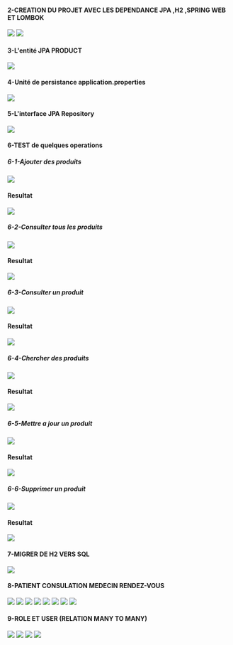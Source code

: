 <h4>2-CREATION DU PROJET AVEC LES DEPENDANCE JPA ,H2 ,SPRING WEB ET LOMBOK </h4>
<img src="C:\Users\CHAIMAA\Desktop\JEE\COMPTE_RENDU2\captures\QUESTION2.png"/>
<img src="C:\Users\CHAIMAA\Desktop\JEE\COMPTE_RENDU2\captures\QUESTION2-1.png"/>
<h4>3-L'entité JPA PRODUCT</h4>
<img src="C:\Users\CHAIMAA\Desktop\JEE\COMPTE_RENDU2\captures\QUESTION3.png"/>
<h4>4-Unité de persistance application.properties</h4>
<img src="C:\Users\CHAIMAA\Desktop\JEE\COMPTE_RENDU2\captures\QUESTION4.png"/>
<h4>5-L'interface JPA Repository</h4>
<img src="C:\Users\CHAIMAA\Desktop\JEE\COMPTE_RENDU2\captures\QUESTION5.png"/>
<h4>6-TEST de quelques operations</h4>
<h5>6-1-Ajouter des produits</h5>
<img src="C:\Users\CHAIMAA\Desktop\JEE\COMPTE_RENDU2\captures\QUESTION6-1.png"/>
<h4>Resultat</h4>
<img src="C:\Users\CHAIMAA\Desktop\JEE\COMPTE_RENDU2\captures\RESULTAT1.png"/>

<h5>6-2-Consulter tous les produits</h5>
<img src="C:\Users\CHAIMAA\Desktop\JEE\COMPTE_RENDU2\captures\QUESTION6-2.png"/>
<h4>Resultat</h4>
<img src="C:\Users\CHAIMAA\Desktop\JEE\COMPTE_RENDU2\captures\RESULAT2.png"/>
<h5>6-3-Consulter un produit</h5>
<img src="C:\Users\CHAIMAA\Desktop\JEE\COMPTE_RENDU2\captures\QUESTION6-3.png"/>
<h4>Resultat</h4>
<img src="C:\Users\CHAIMAA\Desktop\JEE\COMPTE_RENDU2\captures\RESULAT3.png"/>
<h5>6-4-Chercher des produits</h5>
<img src="C:\Users\CHAIMAA\Desktop\JEE\COMPTE_RENDU2\captures\QUESTION6-4.png"/>
<h4>Resultat</h4>
<img src="C:\Users\CHAIMAA\Desktop\JEE\COMPTE_RENDU2\captures\RESULAT4.png"/>
<h5>6-5-Mettre a jour un produit</h5>
<img src="C:\Users\CHAIMAA\Desktop\JEE\COMPTE_RENDU2\captures\QUESTION6-5.png"/>
<h4>Resultat</h4>
<img src="C:\Users\CHAIMAA\Desktop\JEE\COMPTE_RENDU2\captures\RESULAT5.png"/>
<h5>6-6-Supprimer un produit</h5>
<img src="C:\Users\CHAIMAA\Desktop\JEE\COMPTE_RENDU2\captures\QUESTION6-6.png"/>
<h4>Resultat</h4>
<img src="C:\Users\CHAIMAA\Desktop\JEE\COMPTE_RENDU2\captures\RESULAT6.png"/>
<h4>7-MIGRER DE H2 VERS SQL</h4>
<img src="C:\Users\CHAIMAA\Desktop\JEE\COMPTE_RENDU2\captures\img.png">
<h4>8-PATIENT CONSULATION MEDECIN RENDEZ-VOUS </h4>
<img src="C:\Users\CHAIMAA\Desktop\JEE\COMPTE_RENDU2\captures\img8.png">
<img src="C:\Users\CHAIMAA\Desktop\JEE\COMPTE_RENDU2\captures\img8-1.png">
<img src="C:\Users\CHAIMAA\Desktop\JEE\COMPTE_RENDU2\captures\img8-2.png">
<img src="C:\Users\CHAIMAA\Desktop\JEE\COMPTE_RENDU2\captures\img8-3.png">
<img src="C:\Users\CHAIMAA\Desktop\JEE\COMPTE_RENDU2\captures\img8-4.png">
<img src="C:\Users\CHAIMAA\Desktop\JEE\COMPTE_RENDU2\captures\img8-5.png">
<img src="C:\Users\CHAIMAA\Desktop\JEE\COMPTE_RENDU2\captures\img8-6.png">
<img src="C:\Users\CHAIMAA\Desktop\JEE\COMPTE_RENDU2\captures\img8-7.png">
<h4>9-ROLE ET USER (RELATION MANY TO MANY)</h4>
<img src="C:\Users\CHAIMAA\Desktop\JEE\COMPTE_RENDU2\captures\img9.png">
<img src="C:\Users\CHAIMAA\Desktop\JEE\COMPTE_RENDU2\captures\img9-1.png">
<img src="C:\Users\CHAIMAA\Desktop\JEE\COMPTE_RENDU2\captures\img9-2.png">
<img src="C:\Users\CHAIMAA\Desktop\JEE\COMPTE_RENDU2\captures\img9-3.pngg">

